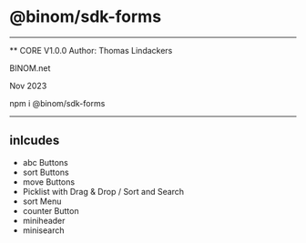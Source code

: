 # @binom/sdk-forms
---------------------------------------------------------------------------------
** CORE V1.0.0
Author: Thomas Lindackers 

BINOM.net

Nov 2023

npm i @binom/sdk-forms  

---------------------------------------------------------------------------------

## inlcudes
- abc Buttons
- sort Buttons
- move Buttons
- Picklist  with Drag & Drop / Sort and Search
- sort Menu
- counter Button
- miniheader
- minisearch
